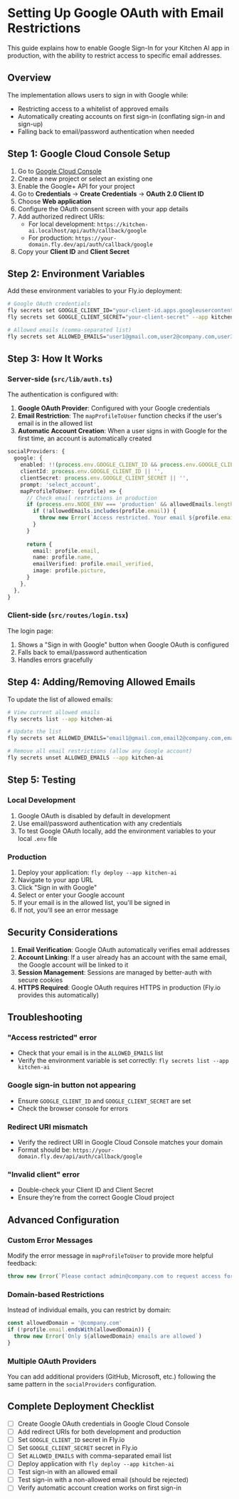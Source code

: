 # Setting Up Google OAuth with Email Restrictions

This guide explains how to enable Google Sign-In for your Kitchen AI app in production, with the ability to restrict access to specific email addresses.

## Overview

The implementation allows users to sign in with Google while:
- Restricting access to a whitelist of approved emails
- Automatically creating accounts on first sign-in (conflating sign-in and sign-up)
- Falling back to email/password authentication when needed

## Step 1: Google Cloud Console Setup

1. Go to [Google Cloud Console](https://console.cloud.google.com/)
2. Create a new project or select an existing one
3. Enable the Google+ API for your project
4. Go to **Credentials** → **Create Credentials** → **OAuth 2.0 Client ID**
5. Choose **Web application**
6. Configure the OAuth consent screen with your app details
7. Add authorized redirect URIs:
   - For local development: `https://kitchen-ai.localhost/api/auth/callback/google`
   - For production: `https://your-domain.fly.dev/api/auth/callback/google`
8. Copy your **Client ID** and **Client Secret**

## Step 2: Environment Variables

Add these environment variables to your Fly.io deployment:

```bash
# Google OAuth credentials
fly secrets set GOOGLE_CLIENT_ID="your-client-id.apps.googleusercontent.com" --app kitchen-ai
fly secrets set GOOGLE_CLIENT_SECRET="your-client-secret" --app kitchen-ai

# Allowed emails (comma-separated list)
fly secrets set ALLOWED_EMAILS="user1@gmail.com,user2@company.com,user3@example.com" --app kitchen-ai
```

## Step 3: How It Works

### Server-side (`src/lib/auth.ts`)

The authentication is configured with:

1. **Google OAuth Provider**: Configured with your Google credentials
2. **Email Restriction**: The `mapProfileToUser` function checks if the user's email is in the allowed list
3. **Automatic Account Creation**: When a user signs in with Google for the first time, an account is automatically created

```typescript
socialProviders: {
  google: {
    enabled: !!(process.env.GOOGLE_CLIENT_ID && process.env.GOOGLE_CLIENT_SECRET),
    clientId: process.env.GOOGLE_CLIENT_ID || '',
    clientSecret: process.env.GOOGLE_CLIENT_SECRET || '',
    prompt: 'select_account',
    mapProfileToUser: (profile) => {
      // Check email restrictions in production
      if (process.env.NODE_ENV === 'production' && allowedEmails.length > 0) {
        if (!allowedEmails.includes(profile.email)) {
          throw new Error(`Access restricted. Your email ${profile.email} is not authorized.`)
        }
      }
      
      return {
        email: profile.email,
        name: profile.name,
        emailVerified: profile.email_verified,
        image: profile.picture,
      }
    },
  },
}
```

### Client-side (`src/routes/login.tsx`)

The login page:
1. Shows a "Sign in with Google" button when Google OAuth is configured
2. Falls back to email/password authentication
3. Handles errors gracefully

## Step 4: Adding/Removing Allowed Emails

To update the list of allowed emails:

```bash
# View current allowed emails
fly secrets list --app kitchen-ai

# Update the list
fly secrets set ALLOWED_EMAILS="email1@gmail.com,email2@company.com,email3@example.com" --app kitchen-ai

# Remove all email restrictions (allow any Google account)
fly secrets unset ALLOWED_EMAILS --app kitchen-ai
```

## Step 5: Testing

### Local Development
1. Google OAuth is disabled by default in development
2. Use email/password authentication with any credentials
3. To test Google OAuth locally, add the environment variables to your local `.env` file

### Production
1. Deploy your application: `fly deploy --app kitchen-ai`
2. Navigate to your app URL
3. Click "Sign in with Google"
4. Select or enter your Google account
5. If your email is in the allowed list, you'll be signed in
6. If not, you'll see an error message

## Security Considerations

1. **Email Verification**: Google OAuth automatically verifies email addresses
2. **Account Linking**: If a user already has an account with the same email, the Google account will be linked to it
3. **Session Management**: Sessions are managed by better-auth with secure cookies
4. **HTTPS Required**: Google OAuth requires HTTPS in production (Fly.io provides this automatically)

## Troubleshooting

### "Access restricted" error
- Check that your email is in the `ALLOWED_EMAILS` list
- Verify the environment variable is set correctly: `fly secrets list --app kitchen-ai`

### Google sign-in button not appearing
- Ensure `GOOGLE_CLIENT_ID` and `GOOGLE_CLIENT_SECRET` are set
- Check the browser console for errors

### Redirect URI mismatch
- Verify the redirect URI in Google Cloud Console matches your domain
- Format should be: `https://your-domain.fly.dev/api/auth/callback/google`

### "Invalid client" error
- Double-check your Client ID and Client Secret
- Ensure they're from the correct Google Cloud project

## Advanced Configuration

### Custom Error Messages
Modify the error message in `mapProfileToUser` to provide more helpful feedback:

```typescript
throw new Error(`Please contact admin@company.com to request access for ${profile.email}`)
```

### Domain-based Restrictions
Instead of individual emails, you can restrict by domain:

```typescript
const allowedDomain = '@company.com'
if (!profile.email.endsWith(allowedDomain)) {
  throw new Error(`Only ${allowedDomain} emails are allowed`)
}
```

### Multiple OAuth Providers
You can add additional providers (GitHub, Microsoft, etc.) following the same pattern in the `socialProviders` configuration.

## Complete Deployment Checklist

- [ ] Create Google OAuth credentials in Google Cloud Console
- [ ] Add redirect URIs for both development and production
- [ ] Set `GOOGLE_CLIENT_ID` secret in Fly.io
- [ ] Set `GOOGLE_CLIENT_SECRET` secret in Fly.io
- [ ] Set `ALLOWED_EMAILS` with comma-separated email list
- [ ] Deploy application with `fly deploy --app kitchen-ai`
- [ ] Test sign-in with an allowed email
- [ ] Test sign-in with a non-allowed email (should be rejected)
- [ ] Verify automatic account creation works on first sign-in